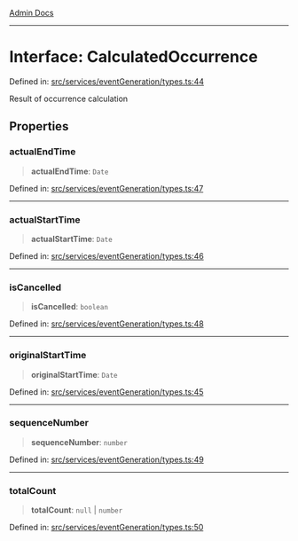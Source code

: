 [Admin Docs](/)

***

# Interface: CalculatedOccurrence

Defined in: [src/services/eventGeneration/types.ts:44](https://github.com/Sourya07/talawa-api/blob/aac5f782223414da32542752c1be099f0b872196/src/services/eventGeneration/types.ts#L44)

Result of occurrence calculation

## Properties

### actualEndTime

> **actualEndTime**: `Date`

Defined in: [src/services/eventGeneration/types.ts:47](https://github.com/Sourya07/talawa-api/blob/aac5f782223414da32542752c1be099f0b872196/src/services/eventGeneration/types.ts#L47)

***

### actualStartTime

> **actualStartTime**: `Date`

Defined in: [src/services/eventGeneration/types.ts:46](https://github.com/Sourya07/talawa-api/blob/aac5f782223414da32542752c1be099f0b872196/src/services/eventGeneration/types.ts#L46)

***

### isCancelled

> **isCancelled**: `boolean`

Defined in: [src/services/eventGeneration/types.ts:48](https://github.com/Sourya07/talawa-api/blob/aac5f782223414da32542752c1be099f0b872196/src/services/eventGeneration/types.ts#L48)

***

### originalStartTime

> **originalStartTime**: `Date`

Defined in: [src/services/eventGeneration/types.ts:45](https://github.com/Sourya07/talawa-api/blob/aac5f782223414da32542752c1be099f0b872196/src/services/eventGeneration/types.ts#L45)

***

### sequenceNumber

> **sequenceNumber**: `number`

Defined in: [src/services/eventGeneration/types.ts:49](https://github.com/Sourya07/talawa-api/blob/aac5f782223414da32542752c1be099f0b872196/src/services/eventGeneration/types.ts#L49)

***

### totalCount

> **totalCount**: `null` \| `number`

Defined in: [src/services/eventGeneration/types.ts:50](https://github.com/Sourya07/talawa-api/blob/aac5f782223414da32542752c1be099f0b872196/src/services/eventGeneration/types.ts#L50)
